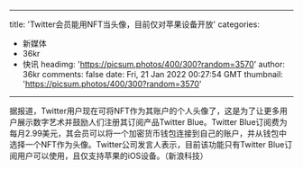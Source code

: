 
---
title: 'Twitter会员能用NFT当头像，目前仅对苹果设备开放'
categories: 
 - 新媒体
 - 36kr
 - 快讯
headimg: 'https://picsum.photos/400/300?random=3570'
author: 36kr
comments: false
date: Fri, 21 Jan 2022 00:27:54 GMT
thumbnail: 'https://picsum.photos/400/300?random=3570'
---

<div>   
据报道，Twitter用户现在可将NFT作为其账户的个人头像了，这是为了让更多用户展示数字艺术并鼓励人们注册其订阅产品Twitter Blue。Twitter Blue订阅费为每月2.99美元，其会员可以将一个加密货币钱包连接到自己的账户，并从钱包中选择一个NFT作为头像。Twitter公司发言人表示，目前该功能只有Twitter Blue订阅用户可以使用，且仅支持苹果的iOS设备。（新浪科技）  
</div>
            